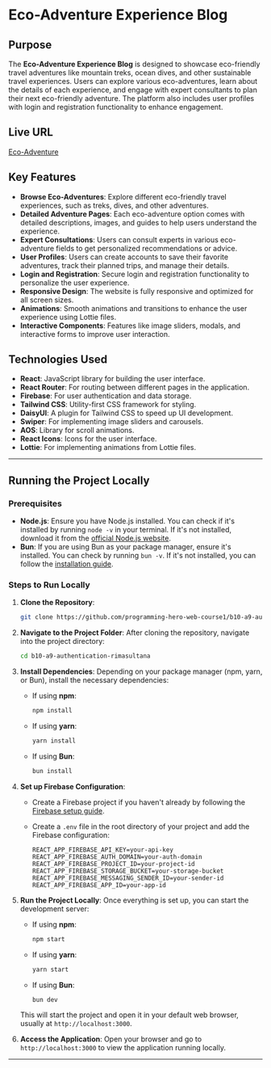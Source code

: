 # Eco-Adventure Experience Blog

## Purpose
The **Eco-Adventure Experience Blog** is designed to showcase eco-friendly travel adventures like mountain treks, ocean dives, and other sustainable travel experiences. Users can explore various eco-adventures, learn about the details of each experience, and engage with expert consultants to plan their next eco-friendly adventure. The platform also includes user profiles with login and registration functionality to enhance engagement.

## Live URL
[Eco-Adventure](https://adventure-hub-site.web.app/)

## Key Features
- **Browse Eco-Adventures**: Explore different eco-friendly travel experiences, such as treks, dives, and other adventures.
- **Detailed Adventure Pages**: Each eco-adventure option comes with detailed descriptions, images, and guides to help users understand the experience.
- **Expert Consultations**: Users can consult experts in various eco-adventure fields to get personalized recommendations or advice.
- **User Profiles**: Users can create accounts to save their favorite adventures, track their planned trips, and manage their details.
- **Login and Registration**: Secure login and registration functionality to personalize the user experience.
- **Responsive Design**: The website is fully responsive and optimized for all screen sizes.
- **Animations**: Smooth animations and transitions to enhance the user experience using Lottie files.
- **Interactive Components**: Features like image sliders, modals, and interactive forms to improve user interaction.

## Technologies Used
- **React**: JavaScript library for building the user interface.
- **React Router**: For routing between different pages in the application.
- **Firebase**: For user authentication and data storage.
- **Tailwind CSS**: Utility-first CSS framework for styling.
- **DaisyUI**: A plugin for Tailwind CSS to speed up UI development.
- **Swiper**: For implementing image sliders and carousels.
- **AOS**: Library for scroll animations.
- **React Icons**: Icons for the user interface.
- **Lottie**: For implementing animations from Lottie files.




---

## Running the Project Locally

### Prerequisites
- **Node.js**: Ensure you have Node.js installed. You can check if it's installed by running `node -v` in your terminal. If it's not installed, download it from the [official Node.js website](https://nodejs.org/).
- **Bun**: If you are using Bun as your package manager, ensure it's installed. You can check by running `bun -v`. If it's not installed, you can follow the [installation guide](https://bun.sh/).

### Steps to Run Locally

1. **Clone the Repository**:
   ```bash
   git clone https://github.com/programming-hero-web-course1/b10-a9-authentication-rimasultana
   ```
   
2. **Navigate to the Project Folder**:
   After cloning the repository, navigate into the project directory:
   ```bash
   cd b10-a9-authentication-rimasultana
   ```

3. **Install Dependencies**:
   Depending on your package manager (npm, yarn, or Bun), install the necessary dependencies:

   - If using **npm**:
     ```bash
     npm install
     ```
   - If using **yarn**:
     ```bash
     yarn install
     ```
   - If using **Bun**:
     ```bash
     bun install
     ```

4. **Set up Firebase Configuration**:
   - Create a Firebase project if you haven't already by following the [Firebase setup guide](https://firebase.google.com/docs/web/setup).
   - Create a `.env` file in the root directory of your project and add the Firebase configuration:

     ```env
     REACT_APP_FIREBASE_API_KEY=your-api-key
     REACT_APP_FIREBASE_AUTH_DOMAIN=your-auth-domain
     REACT_APP_FIREBASE_PROJECT_ID=your-project-id
     REACT_APP_FIREBASE_STORAGE_BUCKET=your-storage-bucket
     REACT_APP_FIREBASE_MESSAGING_SENDER_ID=your-sender-id
     REACT_APP_FIREBASE_APP_ID=your-app-id
     ```

5. **Run the Project Locally**:
   Once everything is set up, you can start the development server:
   
   - If using **npm**:
     ```bash
     npm start
     ```
   - If using **yarn**:
     ```bash
     yarn start
     ```
   - If using **Bun**:
     ```bash
     bun dev
     ```

   This will start the project and open it in your default web browser, usually at `http://localhost:3000`.

6. **Access the Application**:
   Open your browser and go to `http://localhost:3000` to view the application running locally.

---
